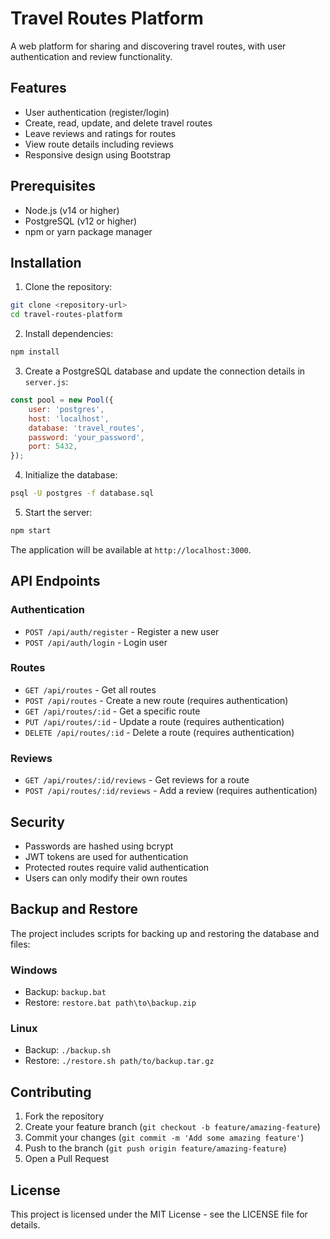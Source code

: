 # Travel Routes Platform

A web platform for sharing and discovering travel routes, with user authentication and review functionality.

## Features

- User authentication (register/login)
- Create, read, update, and delete travel routes
- Leave reviews and ratings for routes
- View route details including reviews
- Responsive design using Bootstrap

## Prerequisites

- Node.js (v14 or higher)
- PostgreSQL (v12 or higher)
- npm or yarn package manager

## Installation

1. Clone the repository:
```bash
git clone <repository-url>
cd travel-routes-platform
```

2. Install dependencies:
```bash
npm install
```

3. Create a PostgreSQL database and update the connection details in `server.js`:
```javascript
const pool = new Pool({
    user: 'postgres',
    host: 'localhost',
    database: 'travel_routes',
    password: 'your_password',
    port: 5432,
});
```

4. Initialize the database:
```bash
psql -U postgres -f database.sql
```

5. Start the server:
```bash
npm start
```

The application will be available at `http://localhost:3000`.

## API Endpoints

### Authentication
- `POST /api/auth/register` - Register a new user
- `POST /api/auth/login` - Login user

### Routes
- `GET /api/routes` - Get all routes
- `POST /api/routes` - Create a new route (requires authentication)
- `GET /api/routes/:id` - Get a specific route
- `PUT /api/routes/:id` - Update a route (requires authentication)
- `DELETE /api/routes/:id` - Delete a route (requires authentication)

### Reviews
- `GET /api/routes/:id/reviews` - Get reviews for a route
- `POST /api/routes/:id/reviews` - Add a review (requires authentication)

## Security

- Passwords are hashed using bcrypt
- JWT tokens are used for authentication
- Protected routes require valid authentication
- Users can only modify their own routes

## Backup and Restore

The project includes scripts for backing up and restoring the database and files:

### Windows
- Backup: `backup.bat`
- Restore: `restore.bat path\to\backup.zip`

### Linux
- Backup: `./backup.sh`
- Restore: `./restore.sh path/to/backup.tar.gz`

## Contributing

1. Fork the repository
2. Create your feature branch (`git checkout -b feature/amazing-feature`)
3. Commit your changes (`git commit -m 'Add some amazing feature'`)
4. Push to the branch (`git push origin feature/amazing-feature`)
5. Open a Pull Request

## License

This project is licensed under the MIT License - see the LICENSE file for details. 